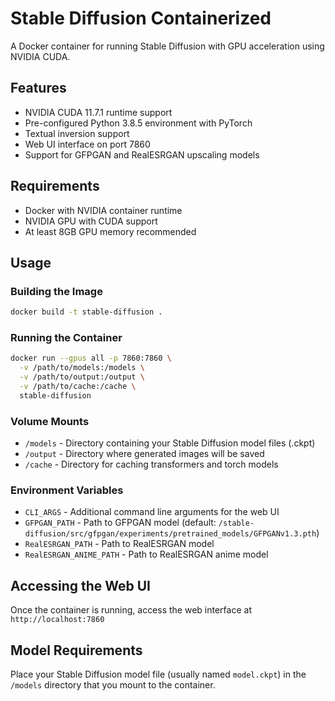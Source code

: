 # Stable Diffusion Containerized

A Docker container for running Stable Diffusion with GPU acceleration using NVIDIA CUDA.

## Features

- NVIDIA CUDA 11.7.1 runtime support
- Pre-configured Python 3.8.5 environment with PyTorch
- Textual inversion support
- Web UI interface on port 7860
- Support for GFPGAN and RealESRGAN upscaling models

## Requirements

- Docker with NVIDIA container runtime
- NVIDIA GPU with CUDA support
- At least 8GB GPU memory recommended

## Usage

### Building the Image

```bash
docker build -t stable-diffusion .
```

### Running the Container

```bash
docker run --gpus all -p 7860:7860 \
  -v /path/to/models:/models \
  -v /path/to/output:/output \
  -v /path/to/cache:/cache \
  stable-diffusion
```

### Volume Mounts

- `/models` - Directory containing your Stable Diffusion model files (.ckpt)
- `/output` - Directory where generated images will be saved
- `/cache` - Directory for caching transformers and torch models

### Environment Variables

- `CLI_ARGS` - Additional command line arguments for the web UI
- `GFPGAN_PATH` - Path to GFPGAN model (default: `/stable-diffusion/src/gfpgan/experiments/pretrained_models/GFPGANv1.3.pth`)
- `RealESRGAN_PATH` - Path to RealESRGAN model
- `RealESRGAN_ANIME_PATH` - Path to RealESRGAN anime model

## Accessing the Web UI

Once the container is running, access the web interface at `http://localhost:7860`

## Model Requirements

Place your Stable Diffusion model file (usually named `model.ckpt`) in the `/models` directory that you mount to the container.
